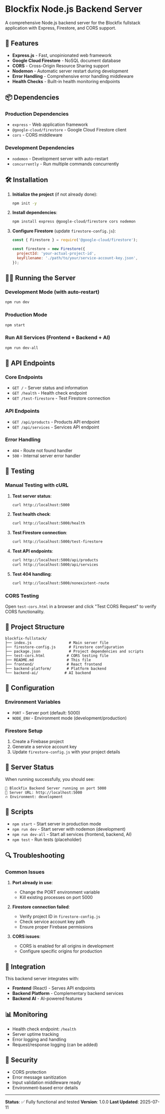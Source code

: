# Blockfix Node.js Backend Server

A comprehensive Node.js backend server for the Blockfix fullstack application with Express, Firestore, and CORS support.

## 🚀 Features

- **Express.js** - Fast, unopinionated web framework
- **Google Cloud Firestore** - NoSQL document database
- **CORS** - Cross-Origin Resource Sharing support
- **Nodemon** - Automatic server restart during development
- **Error Handling** - Comprehensive error handling middleware
- **Health Checks** - Built-in health monitoring endpoints

## 📦 Dependencies

### Production Dependencies
- `express` - Web application framework
- `@google-cloud/firestore` - Google Cloud Firestore client
- `cors` - CORS middleware

### Development Dependencies
- `nodemon` - Development server with auto-restart
- `concurrently` - Run multiple commands concurrently

## 🛠️ Installation

1. **Initialize the project** (if not already done):
   ```bash
   npm init -y
   ```

2. **Install dependencies**:
   ```bash
   npm install express @google-cloud/firestore cors nodemon
   ```

3. **Configure Firestore** (update `firestore-config.js`):
   ```javascript
   const { Firestore } = require('@google-cloud/firestore');
   
   const firestore = new Firestore({
     projectId: 'your-actual-project-id',
     keyFilename: './path/to/your/service-account-key.json',
   });
   ```

## 🏃‍♂️ Running the Server

### Development Mode (with auto-restart)
```bash
npm run dev
```

### Production Mode
```bash
npm start
```

### Run All Services (Frontend + Backend + AI)
```bash
npm run dev-all
```

## 📡 API Endpoints

### Core Endpoints
- `GET /` - Server status and information
- `GET /health` - Health check endpoint
- `GET /test-firestore` - Test Firestore connection

### API Endpoints
- `GET /api/products` - Products API endpoint
- `GET /api/services` - Services API endpoint

### Error Handling
- `404` - Route not found handler
- `500` - Internal server error handler

## 🧪 Testing

### Manual Testing with cURL

1. **Test server status**:
   ```bash
   curl http://localhost:5000
   ```

2. **Test health check**:
   ```bash
   curl http://localhost:5000/health
   ```

3. **Test Firestore connection**:
   ```bash
   curl http://localhost:5000/test-firestore
   ```

4. **Test API endpoints**:
   ```bash
   curl http://localhost:5000/api/products
   curl http://localhost:5000/api/services
   ```

5. **Test 404 handling**:
   ```bash
   curl http://localhost:5000/nonexistent-route
   ```

### CORS Testing
Open `test-cors.html` in a browser and click "Test CORS Request" to verify CORS functionality.

## 📁 Project Structure

```
blockfix-fullstack/
├── index.js                 # Main server file
├── firestore-config.js      # Firestore configuration
├── package.json             # Project dependencies and scripts
├── test-cors.html          # CORS testing file
├── README.md               # This file
├── frontend/               # React frontend
├── backend-platform/       # Platform backend
└── backend-ai/            # AI backend
```

## 🔧 Configuration

### Environment Variables
- `PORT` - Server port (default: 5000)
- `NODE_ENV` - Environment mode (development/production)

### Firestore Setup
1. Create a Firebase project
2. Generate a service account key
3. Update `firestore-config.js` with your project details

## 🚦 Server Status

When running successfully, you should see:
```
🚀 Blockfix Backend Server running on port 5000
📍 Server URL: http://localhost:5000
🔥 Environment: development
```

## 📝 Scripts

- `npm start` - Start server in production mode
- `npm run dev` - Start server with nodemon (development)
- `npm run dev-all` - Start all services (frontend, backend, AI)
- `npm test` - Run tests (placeholder)

## 🔍 Troubleshooting

### Common Issues

1. **Port already in use**:
   - Change the PORT environment variable
   - Kill existing processes on port 5000

2. **Firestore connection failed**:
   - Verify project ID in `firestore-config.js`
   - Check service account key path
   - Ensure proper Firebase permissions

3. **CORS issues**:
   - CORS is enabled for all origins in development
   - Configure specific origins for production

## 🤝 Integration

This backend server integrates with:
- **Frontend** (React) - Serves API endpoints
- **Backend Platform** - Complementary backend services
- **Backend AI** - AI-powered features

## 📊 Monitoring

- Health check endpoint: `/health`
- Server uptime tracking
- Error logging and handling
- Request/response logging (can be added)

## 🔐 Security

- CORS protection
- Error message sanitization
- Input validation middleware ready
- Environment-based error details

---

**Status**: ✅ Fully functional and tested
**Version**: 1.0.0
**Last Updated**: 2025-07-11
